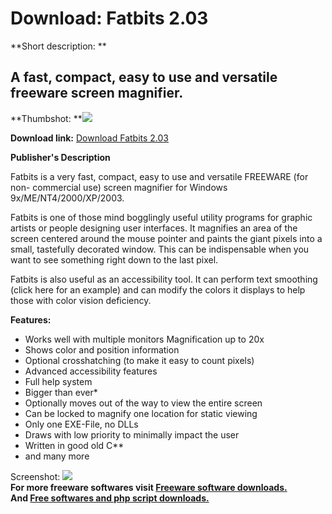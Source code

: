 # Download: Fatbits 2.03

**Short description: **

## A fast, compact, easy to use and versatile freeware screen magnifier.

  
**Thumbshot: **![](http://www.freewarefiles.com/screenshot/fatbits_md.gif)   
  
**Download link:** [Download Fatbits 2.03](http://freesoftwares.boysofts.com/Fatbits_program_19309.html)  
  

**Publisher's Description**  
  

Fatbits is a very fast, compact, easy to use and versatile FREEWARE (for non-
commercial use) screen magnifier for Windows 9x/ME/NT4/2000/XP/2003.

Fatbits is one of those mind bogglingly useful utility programs for graphic
artists or people designing user interfaces. It magnifies an area of the
screen centered around the mouse pointer and paints the giant pixels into a
small, tastefully decorated window. This can be indispensable when you want to
see something right down to the last pixel.

Fatbits is also useful as an accessibility tool. It can perform text smoothing
(click here for an example) and can modify the colors it displays to help
those with color vision deficiency.

**Features:**

  * Works well with multiple monitors Magnification up to 20x 
  * Shows color and position information 
  * Optional crosshatching (to make it easy to count pixels) 
  * Advanced accessibility features 
  * Full help system 
  * Bigger than ever* 
  * Optionally moves out of the way to view the entire screen 
  * Can be locked to magnify one location for static viewing 
  * Only one EXE-File, no DLLs 
  * Draws with low priority to minimally impact the user 
  * Written in good old C** 
  * and many more 

  
  
Screenshot: ![](http://www.freewarefiles.com/screenshot/fatbits.gif)  
**For more freeware softwares visit [Freeware software downloads.](http://freesoftwares.boysofts.com/)**   
**And [Free softwares and php script downloads.](http://www.boysofts.com/)**

